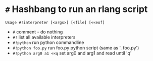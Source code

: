 <!-- TITLE: # -->

#  `#` Hashbang to run an rlang script


```
Usage #!interpreter [<args>] [<file] [<<eof]
```


- `#` comment - do nothing
- `#!` list all available interpreters
- `#!python` run python commandline
- `#!python foo.py` run foo.py python script (same as '. foo.py')
- `#!python arg0 a1 <<q` set arg0 and arg1 and read until 'q'
